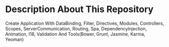 # Description About This Repository

Create Application With DataBinding, Filter, Directives, Modules, Controllers, Scopes, ServerCommunication, Routing, Spa, DependencyInjection, Animation, I18, Validation And Tools(Bower, Grunt, Jasmine, Karma, Yeoman)

